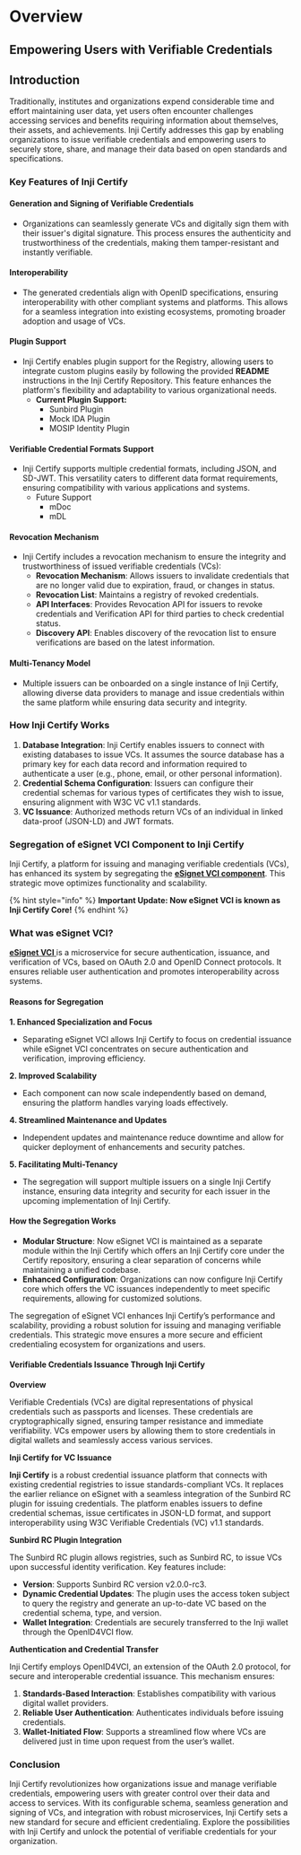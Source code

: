 # Overview

## **Empowering Users with Verifiable Credentials**

## **Introduction** <a href="#introduction" id="introduction"></a>

Traditionally, institutes and organizations expend considerable time and effort maintaining user data, yet users often encounter challenges accessing services and benefits requiring information about themselves, their assets, and achievements. Inji Certify addresses this gap by enabling organizations to issue verifiable credentials and empowering users to securely store, share, and manage their data based on open standards and specifications.

### **Key Features of Inji Certify**

#### **Generation and Signing of Verifiable Credentials**

* Organizations can seamlessly generate VCs and digitally sign them with their issuer's digital signature. This process ensures the authenticity and trustworthiness of the credentials, making them tamper-resistant and instantly verifiable.

#### **Interoperability**

* The generated credentials align with OpenID specifications, ensuring interoperability with other compliant systems and platforms. This allows for a seamless integration into existing ecosystems, promoting broader adoption and usage of VCs.

#### **Plugin Support**

* Inji Certify enables plugin support for the Registry, allowing users to integrate custom plugins easily by following the provided **README** instructions in the Inji Certify Repository. This feature enhances the platform's flexibility and adaptability to various organizational needs.
  * **Current Plugin Support:**
    * Sunbird Plugin
    * Mock IDA Plugin
    * MOSIP Identity Plugin

#### **Verifiable Credential Formats Support**

* Inji Certify supports multiple credential formats, including JSON, and SD-JWT. This versatility caters to different data format requirements, ensuring compatibility with various applications and systems.
  * Future Support
    * mDoc
    * mDL

#### **Revocation Mechanism**

* Inji Certify includes a revocation mechanism to ensure the integrity and trustworthiness of issued verifiable credentials (VCs):
  * **Revocation Mechanism**: Allows issuers to invalidate credentials that are no longer valid due to expiration, fraud, or changes in status.
  * **Revocation List**: Maintains a registry of revoked credentials.
  * **API Interfaces**: Provides Revocation API for issuers to revoke credentials and Verification API for third parties to check credential status.
  * **Discovery API**: Enables discovery of the revocation list to ensure verifications are based on the latest information.

#### **Multi-Tenancy Model**

* Multiple issuers can be onboarded on a single instance of Inji Certify, allowing diverse data providers to manage and issue credentials within the same platform while ensuring data security and integrity.

### **How Inji Certify Works**

1. **Database Integration**: Inji Certify enables issuers to connect with existing databases to issue VCs. It assumes the source database has a primary key for each data record and information required to authenticate a user (e.g., phone, email, or other personal information).
2. **Credential Schema Configuration**: Issuers can configure their credential schemas for various types of certificates they wish to issue, ensuring alignment with W3C VC v1.1 standards.
3. **VC Issuance**: Authorized methods return VCs of an individual in linked data-proof (JSON-LD) and JWT formats.

### **Segregation of eSignet VCI Component to Inji Certify**

Inji Certify, a platform for issuing and managing verifiable credentials (VCs), has enhanced its system by segregating the [**eSignet VCI component**](https://docs.esignet.io/overview/features#verifiable-credentials-issuance). This strategic move optimizes functionality and scalability.

{% hint style="info" %}
**Important Update: Now eSignet VCI is known as Inji Certify Core!**
{% endhint %}

### **What was eSignet VCI?**

[**eSignet VCI** ](https://docs.esignet.io/overview/features#verifiable-credentials-issuance)is a microservice for secure authentication, issuance, and verification of VCs, based on OAuth 2.0 and OpenID Connect protocols. It ensures reliable user authentication and promotes interoperability across systems.

#### **Reasons for Segregation**

**1. Enhanced Specialization and Focus**

* Separating eSignet VCI allows Inji Certify to focus on credential issuance while eSignet VCI concentrates on secure authentication and verification, improving efficiency.

**2. Improved Scalability**

* Each component can now scale independently based on demand, ensuring the platform handles varying loads effectively.

**4. Streamlined Maintenance and Updates**

* Independent updates and maintenance reduce downtime and allow for quicker deployment of enhancements and security patches.

**5. Facilitating Multi-Tenancy**

* The segregation will support multiple issuers on a single Inji Certify instance, ensuring data integrity and security for each issuer in the upcoming implementation of Inji Certify.

#### **How the Segregation Works**

* **Modular Structure**: Now eSignet VCI is maintained as a separate module within the Inji Certify which offers an Inji Certify core under the Certify repository, ensuring a clear separation of concerns while maintaining a unified codebase.
* **Enhanced Configuration**: Organizations can now configure Inji Certify core which offers the VC issuances independently to meet specific requirements, allowing for customized solutions.

The segregation of eSignet VCI enhances Inji Certify’s performance and scalability, providing a robust solution for issuing and managing verifiable credentials. This strategic move ensures a more secure and efficient credentialing ecosystem for organizations and users.

#### Verifiable Credentials Issuance Through Inji Certify

**Overview**

Verifiable Credentials (VCs) are digital representations of physical credentials such as passports and licenses. These credentials are cryptographically signed, ensuring tamper resistance and immediate verifiability. VCs empower users by allowing them to store credentials in digital wallets and seamlessly access various services.

**Inji Certify for VC Issuance**

**Inji Certify** is a robust credential issuance platform that connects with existing credential registries to issue standards-compliant VCs. It replaces the earlier reliance on eSignet with a seamless integration of the Sunbird RC plugin for issuing credentials. The platform enables issuers to define credential schemas, issue certificates in JSON-LD format, and support interoperability using W3C Verifiable Credentials (VC) v1.1 standards.

**Sunbird RC Plugin Integration**

The Sunbird RC plugin allows registries, such as Sunbird RC, to issue VCs upon successful identity verification. Key features include:

* **Version**: Supports Sunbird RC version v2.0.0-rc3.
* **Dynamic Credential Updates**: The plugin uses the access token subject to query the registry and generate an up-to-date VC based on the credential schema, type, and version.
* **Wallet Integration**: Credentials are securely transferred to the Inji wallet through the OpenID4VCI flow.

**Authentication and Credential Transfer**

Inji Certify employs OpenID4VCI, an extension of the OAuth 2.0 protocol, for secure and interoperable credential issuance. This mechanism ensures:

1. **Standards-Based Interaction**: Establishes compatibility with various digital wallet providers.
2. **Reliable User Authentication**: Authenticates individuals before issuing credentials.
3. **Wallet-Initiated Flow**: Supports a streamlined flow where VCs are delivered just in time upon request from the user’s wallet.

### **Conclusion**

Inji Certify revolutionizes how organizations issue and manage verifiable credentials, empowering users with greater control over their data and access to services. With its configurable schema, seamless generation and signing of VCs, and integration with robust microservices, Inji Certify sets a new standard for secure and efficient credentialing. Explore the possibilities with Inji Certify and unlock the potential of verifiable credentials for your organization.
